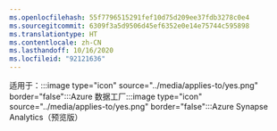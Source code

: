 ```yaml
---
ms.openlocfilehash: 55f7796515291fef10d75d209ee37fdb3278c0e4
ms.sourcegitcommit: 6309f3a5d9506d45ef6352e0e14e75744c595898
ms.translationtype: HT
ms.contentlocale: zh-CN
ms.lasthandoff: 10/16/2020
ms.locfileid: "92121636"
---
```

<Token>适用于：:::image type="icon" source="../media/applies-to/yes.png" border="false":::Azure 数据工厂:::image type="icon" source="../media/applies-to/yes.png" border="false":::Azure Synapse Analytics（预览版）</Token> 

